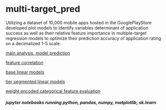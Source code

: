 # multi-target_pred
Utilizing a dataset of 10,000 mobile apps hosted in the GooglePlayStore developed plot models to identify variables determinant of application success as well as their relative feature importance in multiple-target regression models to optimize their prediction accuracy of application rating on a decimalized 1-5 scale.

<a href="https://github.com/cspence001/multiclass_pred/blob/main/app_pred/multi_pred.ipynb">main analysis, model prediction</a>

<a href="https://github.com/cspence001/multiclass_pred/blob/main/app_pred/tier_segmentation_correlation.ipynb">feature correlation</a>

<a href="https://github.com/cspence001/multiclass_pred/blob/main/app_pred/base_linear_models.ipynb">base linear models</a>

<a href="https://github.com/cspence001/multiclass_pred/blob/main/app_pred/cluster_linear_models.ipynb">tier segmented linear models</a>

<a href="https://github.com/cspence001/multiclass_pred/blob/main/app_pred/weight_variable_encoding.ipynb">weight encoded categorical feature evaluation</a>


<h5>jupyter notebooks running python, pandas, numpy, matplotlib, sk.learn </h5>
